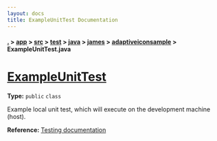 ```yaml
---
layout: docs
title: ExampleUnitTest Documentation
---
```

#### [.](./../../../../../../index) > [app](./../../../../../index) > [src](./../../../../index) > [test](./../../../index) > [java](./../../index) > [james](./../index) > [adaptiveiconsample](./index) > **ExampleUnitTest.java**

# [ExampleUnitTest](https://github.com/TheAndroidMaster/AdaptiveIconView/blob/master/app/src/test/java/james/adaptiveiconsample/ExampleUnitTest.java#L8)

**Type:** `public` `class`

Example local unit test, which will execute on the development machine (host). 









**Reference:** <a href="http://d.android.com/tools/testing">Testing documentation</a> 





